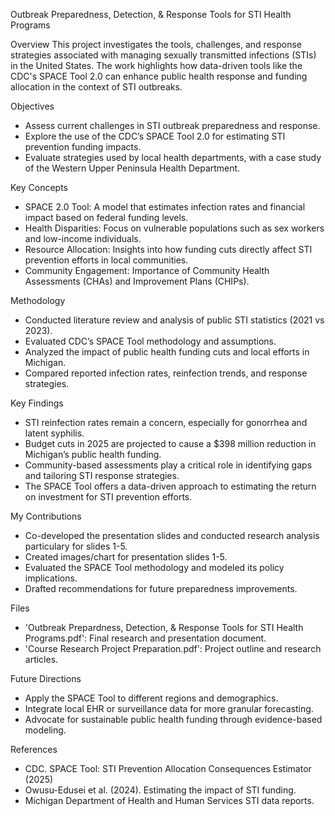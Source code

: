 Outbreak Preparedness, Detection, & Response Tools for STI Health Programs

Overview
This project investigates the tools, challenges, and response strategies associated with managing sexually transmitted infections (STIs) in the United States. The work highlights how data-driven tools like the CDC's SPACE Tool 2.0 can enhance public health response and funding allocation in the context of STI outbreaks.

Objectives
- Assess current challenges in STI outbreak preparedness and response.
- Explore the use of the CDC’s SPACE Tool 2.0 for estimating STI prevention funding impacts.
- Evaluate strategies used by local health departments, with a case study of the Western Upper Peninsula Health Department.

Key Concepts
- SPACE 2.0 Tool: A model that estimates infection rates and financial impact based on federal funding levels.
- Health Disparities: Focus on vulnerable populations such as sex workers and low-income individuals.
- Resource Allocation: Insights into how funding cuts directly affect STI prevention efforts in local communities.
- Community Engagement: Importance of Community Health Assessments (CHAs) and Improvement Plans (CHIPs).

 Methodology
- Conducted literature review and analysis of public STI statistics (2021 vs 2023).
- Evaluated CDC’s SPACE Tool methodology and assumptions.
- Analyzed the impact of public health funding cuts and local efforts in Michigan.
- Compared reported infection rates, reinfection trends, and response strategies.

 Key Findings
- STI reinfection rates remain a concern, especially for gonorrhea and latent syphilis.
- Budget cuts in 2025 are projected to cause a $398 million reduction in Michigan’s public health funding.
- Community-based assessments play a critical role in identifying gaps and tailoring STI response strategies.
- The SPACE Tool offers a data-driven approach to estimating the return on investment for STI prevention efforts.

My Contributions
- Co-developed the presentation slides and conducted research analysis particulary for slides 1-5.
- Created images/chart for presentation slides 1-5. 
- Evaluated the SPACE Tool methodology and modeled its policy implications.
- Drafted recommendations for future preparedness improvements.

Files
- 'Outbreak Prepardness, Detection, & Response Tools for STI Health Programs.pdf': Final research and presentation document.
- 'Course Research Project Preparation.pdf': Project outline and research articles. 

Future Directions
- Apply the SPACE Tool to different regions and demographics.
- Integrate local EHR or surveillance data for more granular forecasting.
- Advocate for sustainable public health funding through evidence-based modeling.

References
- CDC. SPACE Tool: STI Prevention Allocation Consequences Estimator (2025)
- Owusu-Edusei et al. (2024). Estimating the impact of STI funding.
- Michigan Department of Health and Human Services STI data reports.

